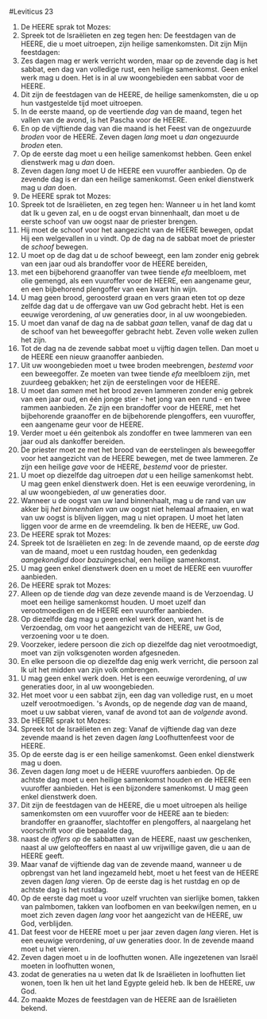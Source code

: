 #Leviticus 23
1. De HEERE sprak tot Mozes:
2. Spreek tot de Israëlieten en zeg tegen hen: De feestdagen van de HEERE, die u moet uitroepen, zijn heilige samenkomsten. Dit zijn Mijn feestdagen:
3. Zes dagen mag er werk verricht worden, maar op de zevende dag is het sabbat, een dag van volledige rust, een heilige samenkomst. Geen enkel werk mag u doen. Het is in al uw woongebieden een sabbat voor de HEERE.
4. Dit zijn de feestdagen van de HEERE, de heilige samenkomsten, die u op hun vastgestelde tijd moet uitroepen.
5. In de eerste maand, op de veertiende *dag* van de maand, tegen het vallen van de avond, is het Pascha voor de HEERE.
6. En op de vijftiende dag van die maand is het Feest van de ongezuurde *broden* voor de HEERE. Zeven dagen *lang* moet u *dan* ongezuurde *broden* eten.
7. Op de eerste dag moet u een heilige samenkomst hebben. Geen enkel dienstwerk mag u *dan* doen.
8. Zeven dagen *lang* moet U de HEERE een vuuroffer aanbieden. Op de zevende dag is er dan een heilige samenkomst. Geen enkel dienstwerk mag u *dan* doen.
9. De HEERE sprak tot Mozes:
10. Spreek tot de Israëlieten, en zeg tegen hen: Wanneer u in het land komt dat Ik u geven zal, en u de oogst ervan binnenhaalt, dan moet u de eerste schoof van uw oogst naar de priester brengen.
11. Hij moet de schoof voor het aangezicht van de HEERE bewegen, opdat Hij een welgevallen in u vindt. Op de dag na de sabbat moet de priester de *schoof* bewegen.
12. U moet op de dag dat u de schoof beweegt, een lam zonder enig gebrek van een jaar oud als brandoffer voor de HEERE bereiden,
13. met een bijbehorend graanoffer van twee tiende *efa* meelbloem, met olie gemengd, als een vuuroffer voor de HEERE, een aangename geur, en een bijbehorend plengoffer van een kwart hin wijn.
14. U mag geen brood, geroosterd graan en vers graan eten tot op deze zelfde dag dat u de offergave van uw God gebracht hebt. Het is een eeuwige verordening, *al* uw generaties door, in al uw woongebieden.
15. U moet dan vanaf de dag na de sabbat *gaan* tellen, vanaf de dag dat u de schoof van het beweegoffer gebracht hebt. Zeven volle weken zullen het zijn.
16. Tot de dag na de zevende sabbat moet u vijftig dagen tellen. Dan moet u de HEERE een nieuw graanoffer aanbieden.
17. Uit uw woongebieden moet u twee broden meebrengen, *bestemd voor* een beweegoffer. Ze moeten van twee tiende *efa* meelbloem zijn, met zuurdeeg gebakken; het zijn de eerstelingen voor de HEERE.
18. U moet dan *samen* met het brood zeven lammeren zonder enig gebrek van een jaar oud, en één jonge stier - het jong van een rund - en twee rammen aanbieden. Ze zijn een brandoffer voor de HEERE, met het bijbehorende graanoffer en de bijbehorende plengoffers, een vuuroffer, een aangename geur voor de HEERE.
19. Verder moet u één geitenbok als zondoffer en twee lammeren van een jaar oud als dankoffer bereiden.
20. De priester moet ze met het brood van de eerstelingen als beweegoffer voor het aangezicht van de HEERE bewegen, met de twee lammeren. Ze zijn een heilige *gave* voor de HEERE, *bestemd* voor de priester.
21. U moet op diezelfde dag uitroepen *dat* u een heilige samenkomst hebt. U mag geen enkel dienstwerk doen. Het is een eeuwige verordening, in al uw woongebieden, *al* uw generaties door.
22. Wanneer u de oogst van uw land binnenhaalt, mag u de rand van uw akker bij *het binnenhalen van* uw oogst niet helemaal afmaaien, en wat van uw oogst is blijven liggen, mag u niet oprapen. U moet het laten liggen voor de arme en de vreemdeling. Ik ben de HEERE, uw God.
23. De HEERE sprak tot Mozes:
24. Spreek tot de Israëlieten en zeg: In de zevende maand, op de eerste *dag* van de maand, moet u een rustdag houden, een gedenkdag *aangekondigd* door *bazuin*geschal, een heilige samenkomst.
25. U mag geen enkel dienstwerk doen en u moet de HEERE een vuuroffer aanbieden.
26. De HEERE sprak tot Mozes:
27. Alleen op de tiende *dag* van deze zevende maand is de Verzoendag. U moet een heilige samenkomst houden. U moet uzelf dan verootmoedigen en de HEERE een vuuroffer aanbieden.
28. Op diezelfde dag mag u geen enkel werk doen, want het is de Verzoendag, om voor het aangezicht van de HEERE, uw God, verzoening voor u te doen.
29. Voorzeker, iedere persoon die zich op diezelfde dag niet verootmoedigt, moet van zijn volksgenoten worden afgesneden.
30. En elke persoon die op diezelfde dag enig werk verricht, die persoon zal Ik uit het midden van zijn volk ombrengen.
31. U mag geen enkel werk doen. Het is een eeuwige verordening, *al* uw generaties door, in al uw woongebieden.
32. Het moet voor u een sabbat zijn, een dag van volledige rust, en u moet uzelf verootmoedigen. 's Avonds, op de negende *dag* van de maand, moet u uw sabbat vieren, vanaf de avond tot aan de *volgende* avond.
33. De HEERE sprak tot Mozes:
34. Spreek tot de Israëlieten en zeg: Vanaf de vijftiende dag van deze zevende maand is het zeven dagen *lang* Loofhuttenfeest voor de HEERE.
35. Op de eerste dag is er een heilige samenkomst. Geen enkel dienstwerk mag u doen.
36. Zeven dagen *lang* moet u de HEERE vuuroffers aanbieden. Op de achtste dag moet u een heilige samenkomst houden en de HEERE een vuuroffer aanbieden. Het is een bijzondere samenkomst. U mag geen enkel dienstwerk doen.
37. Dit zijn de feestdagen van de HEERE, die u moet uitroepen als heilige samenkomsten om een vuuroffer voor de HEERE aan te bieden: brandoffer en graanoffer, slachtoffer en plengoffers, al naargelang het voorschrift voor die bepaalde dag,
38. naast de *offers op* de sabbatten van de HEERE, naast uw geschenken, naast al uw gelofteoffers en naast al uw vrijwillige gaven, die u aan de HEERE geeft.
39. Maar vanaf de vijftiende dag van de zevende maand, wanneer u de opbrengst van het land ingezameld hebt, moet u het feest van de HEERE zeven dagen *lang* vieren. Op de eerste dag is het rustdag en op de achtste dag is het rustdag.
40. Op de eerste dag moet u voor uzelf vruchten van sierlijke bomen, takken van palmbomen, takken van loofbomen en van beekwilgen nemen, en u moet zich zeven dagen *lang* voor het aangezicht van de HEERE, uw God, verblijden.
41. Dat feest voor de HEERE moet u per jaar zeven dagen *lang* vieren. Het is een eeuwige verordening, *al* uw generaties door. In de zevende maand moet u het vieren.
42. Zeven dagen moet u in de loofhutten wonen. Alle ingezetenen van Israël moeten in loofhutten wonen,
43. zodat de generaties na u weten dat Ik de Israëlieten in loofhutten liet wonen, toen Ik hen uit het land Egypte geleid heb. Ik ben de HEERE, uw God.
44. Zo maakte Mozes de feestdagen van de HEERE aan de Israëlieten bekend.

